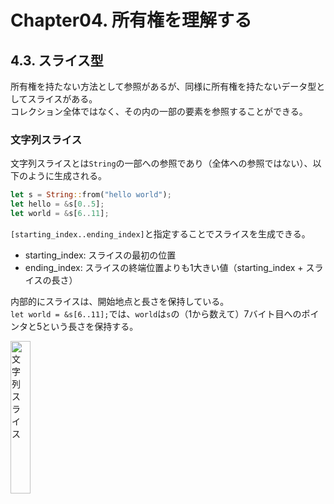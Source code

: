 # Chapter04. 所有権を理解する
## 4.3. スライス型
所有権を持たない方法として参照があるが、同様に所有権を持たないデータ型としてスライスがある。  
コレクション全体ではなく、その内の一部の要素を参照することができる。
### 文字列スライス
文字列スライスとは`String`の一部への参照であり（全体への参照ではない）、以下のように生成される。
```Rust
let s = String::from("hello world");
let hello = &s[0..5];
let world = &s[6..11];
```
`[starting_index..ending_index]`と指定することでスライスを生成できる。
* starting_index: スライスの最初の位置
* ending_index: スライスの終端位置よりも1大きい値（starting_index + スライスの長さ）

内部的にスライスは、開始地点と長さを保持している。  
`let world = &s[6..11];`では、`world`は`s`の（1から数えて）7バイト目へのポインタと5という長さを保持する。

<img src="https://doc.rust-jp.rs/book-ja/img/trpl04-06.svg" width="25%" title="文字列スライス">